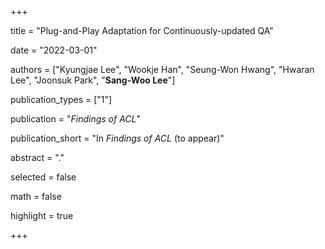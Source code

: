 +++

title = "Plug-and-Play Adaptation for Continuously-updated QA"

date = "2022-03-01"

authors = ["Kyungjae Lee", "Wookje Han", "Seung-Won Hwang", "Hwaran Lee", "Joonsuk Park", "**Sang-Woo Lee**"]


publication_types = ["1"]

publication = "*Findings of ACL*"

publication_short = "In *Findings of ACL* (to appear)"

abstract = "."

selected = false

math = false

highlight = true

+++
